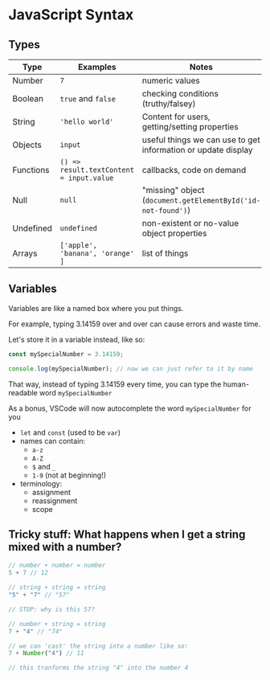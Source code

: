 JavaScript Syntax
===

## Types

Type | Examples | Notes
---|---|---
Number | `7` | numeric values
Boolean | `true` and `false` | checking conditions (truthy/falsey)
String | `'hello world'` | Content for users, getting/setting properties
Objects | `input` | useful things we can use to get information or update display
Functions | `() => result.textContent = input.value` | callbacks, code on demand
Null | `null` | "missing" object (`document.getElementById('id-not-found')`)
Undefined | `undefined` | non-existent or no-value object properties
Arrays | `['apple', 'banana', 'orange' ]` | list of things

## Variables

Variables are like a named box where you put things.

For example, typing 3.14159 over and over can cause errors and waste time.

Let's store it in a variable instead, like so:

```js
const mySpecialNumber = 3.14159;

console.log(mySpecialNumber); // now we can just refer to it by name
```
That way, instead of typing 3.14159 every time, you can type the human-readable word `mySpecialNumber`

As a bonus, VSCode will now autocomplete the word `mySpecialNumber` for you

* `let` and `const` (used to be `var`)
* names can contain:
    * `a-z`
    * `A-Z`
    * `$` and `_`
    * `1-9` (not at beginning!)
* terminology:
    * assignment
    * reassignment
    * scope

## Tricky stuff: What happens when I get a string mixed with a number?

```js
// number + number = number
5 + 7 // 12

// string + string = string
"5" + "7" // "57"

// STOP: why is this 57?

// number + string = string
7 + "4" // "74"

// we can 'cast' the string into a number like so:
7 + Number("4") // 11

// this tranforms the string "4" into the number 4
```
